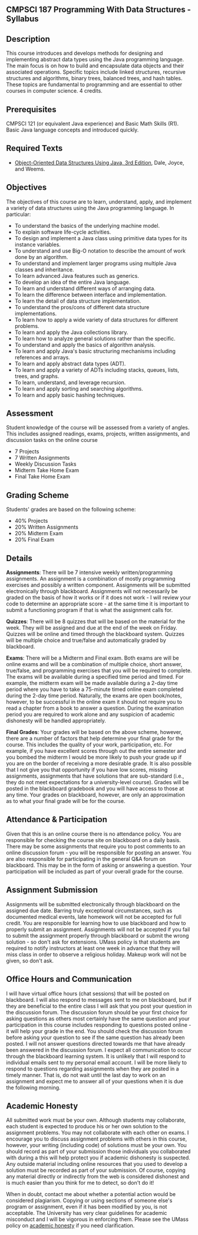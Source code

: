 ## CMPSCI 187 Programming With Data Structures - Syllabus

## Description
This course introduces and develops methods for designing and
implementing abstract data types using the Java programming
language. The main focus is on how to build and encapsulate data
objects and their associated operations. Specific topics include
linked structures, recursive structures and algorithms, binary trees,
balanced trees, and hash tables. These topics are fundamental to
programming and are essential to other courses in computer
science. 4 credits.

## Prerequisites
CMPSCI 121 (or equivalent Java experience) and Basic Math Skills
(R1). Basic Java language concepts and introduced quickly.

## Required Texts
- [Object-Oriented Data Structures Using Java, 3rd Edition][book],
  Dale, Joyce, and Weems.

## Objectives
The objectives of this course are to learn, understand, apply, and
implement a variety of data structures using the Java programming
language. In particular:

- To understand the basics of the underlying machine model.
- To explain software life-cycle activities.
- To design and implement a Java class using primitive data types for
  its instance variables.
- To understand and use Big-O notation to describe the amount of work
  done by an algorithm.
- To understand and implement larger programs using multiple Java
  classes and inheritance.
- To learn advanced Java features such as generics.
- To develop an idea of the entire Java language.
- To learn and understand different ways of arranging data.
- To learn the difference between interface and implementation.
- To learn the detail of data structure implementation.
- To understand the pros/cons of different data structure
  implementations.
- To learn how to apply a wide variety of data structures for
  different problems.
- To learn and apply the Java collections library.
- To learn how to analyze general solutions rather than the specific.
- To understand and apply the basics of algorithm analysis.
- To learn and apply Java's basic structuring mechanisms including
  references and arrays.
- To learn and apply abstract data types (ADT).
- To learn and apply a variety of ADTs including stacks, queues,
  lists, trees, and graphs.
- To learn, understand, and leverage recursion.
- To learn and apply sorting and searching algorithms.
- To learn and apply basic hashing techniques.

## Assessment
Student knowledge of the course will be assessed from a variety of
angles. This includes assigned readings, exams, projects, written
assignments, and discussion tasks on the online course

- 7 Projects
- 7 Written Assignments
- Weekly Discussion Tasks
- Midterm Take Home Exam
- Final Take Home Exam

## Grading Scheme
Students' grades are based on the following scheme:

- 40% Projects
- 20% Written Assignments
- 20% Midterm Exam
- 20% Final Exam

## Details
**Assignments**: There will be 7 intensive weekly written/programming
assignments. An assignment is a combination of mostly programming exercises
and possibly a written component. Assignments will be submitted electronically
through blackboard. Assignments will not necessarily be graded on the basis of
how it works or if it does not work - I will review your code to determine an
appropriate score - at the same time it is important to submit a functioning
program if that is what the assignment calls for.

**Quizzes**: There will be 8 quizzes that will be based on the material
for the week. They will be assigned and due at the end of the week on
Friday. Quizzes will be online and timed through the blackboard
system. Quizzes will be multiple choice and true/false and
automatically graded by blackboard.

**Exams**: There will be a Midterm and Final exam. Both exams are will
be online exams and will be a combination of multiple choice, short
answer, true/false, and programming exercises that you will be
required to complete. The exams will be available during a specified
time period and timed. For example, the midterm exam will be made
available during a 2-day time period where you have to take a
75-minute timed online exam completed during the 2-day time
period. Naturally, the exams are open book/notes, however, to be
successful in the online exam it should not require you to read a
chapter from a book to answer a question. During the examination
period you are required to work alone and any suspicion of academic
dishonesty will be handled appropriately.

**Final Grades**: Your grades will be based on the above scheme,
however, there are a number of factors that help determine your final
grade for the course. This includes the quality of your work,
participation, etc. For example, if you have excellent scores through
out the entire semester and you bombed the midterm I would be more
likely to push your grade up if you are on the border of receiving a
more desirable grade. It is also possible that I not give you that
opportunity if you have low scores, missing assignments, assignments
that have solutions that are sub-standard (i.e., they do not meet
expectations for a university-level course). Grades will be posted in
the blackboard gradebook and you will have access to those at any
time. Your grades on blackboard, however, are only an approximation as
to what your final grade will be for the course.

## Attendance & Participation
Given that this is an online course there is no attendance policy. You
are responsible for checking the course site on blackboard on a daily
basis. There may be some assignments that require you to post comments
to an online discussion forum - you will be responsible for posting an
answer. You are also responsible for participating in the general Q&A
forum on blackboard. This may be in the form of asking or answering a
question. Your participation will be included as part of your overall
grade for the course.

## Assignment Submission
Assignments will be submitted electronically through blackboard on the
assigned due date. Barring truly exceptional circumstances, such as
documented medical events, late homework will not be accepted for full
credit. You are responsible for learning how to use blackboard and how
to properly submit an assignment. Assignments will not be accepted if
you fail to submit the assignment properly through blackboard or
submit the wrong solution - so don't ask for extensions. UMass policy
is that students are required to notify instructors at least one week
in advance that they will miss class in order to observe a religious
holiday. Makeup work will not be given, so don't ask.

## Office Hours and Communication
I will have virtual office hours (chat sessions) that will be posted
on blackboard. I will also respond to messages sent to me on
blackboard, but if they are beneficial to the entire class I will ask
that you post your question in the discussion forum. The discussion
forum should be your first choice for asking questions as others most
certainly have the same question and your participation in this course
includes responding to questions posted online - it will help your
grade in the end. You should check the discussion forum before asking
your question to see if the same question has already been posted. I
will not answer questions directed towards me that have already been
answered in the discussion forum. I expect all communication to occur
through the blackboard learning system. It is unlikely that I will
respond to individual emails sent to my personal email account. I will
be more likely to respond to questions regarding assignments when they
are posted in a timely manner. That is, do not wait until the last day
to work on an assignment and expect me to answer all of your questions
when it is due the following morning.

## Academic Honesty
All submitted work must be your own. Although students may
collaborate, each student is expected to produce his or her own
solution to the assignment problems. You may not collaborate with each
other on exams. I encourage you to discuss assignment problems with
others in this course, however, your writing (including code) of
solutions must be your own. You should record as part of your
submission those individuals you collaborated with during a
this will help protect you if academic dishonesty is
suspected. Any outside material including online resources that you
used to develop a solution must be recorded as part of your
submission. Of course, copying any material directly or indirectly
from the web is considered dishonest and is much easier than you think
for me to detect, so don't do it!

When in doubt, contact me about whether a potential action would be
considered plagiarism. Copying or using sections of someone else's
program or assignment, even if it has been modified by you, is not
acceptable. The University has very clear guidelines for academic
misconduct and I will be vigorous in enforcing them. Please see the
UMass policy on [academic honesty][honesty] if you need clarification.

[book]: http://www.amazon.com/Object-Oriented-Data-Structures-Using-Java/dp/1449613543/ref=pd_sim_b_2
[honesty]: http://www.umass.edu/dean_students/codeofconduct/acadhonesty/#B

